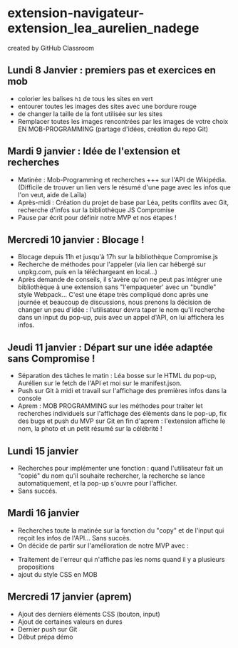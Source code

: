 # extension-navigateur-extension_lea_aurelien_nadege

created by GitHub Classroom

## Lundi 8 Janvier : premiers pas et exercices en mob

- colorier les balises `h1` de tous les sites en vert
- entourer toutes les images des sites avec une bordure rouge
- de changer la taille de la font utilisée sur les sites
- Remplacer toutes les images rencontrées par les images de votre choix
  EN MOB-PROGRAMMING (partage d'idées, création du repo Git)

## Mardi 9 janvier : Idée de l'extension et recherches

- Matinée : Mob-Programming et recherches +++ sur l'API de Wikipédia. (Difficile de trouver un lien vers le résumé d'une page avec les infos que l'on veut, aide de Laïla)
- Après-midi : Création du projet de base par Léa, petits conflits avec Git, recherche d'infos sur la bibliothèque JS Compromise
- Pause par écrit pour définir notre MVP et nos étapes !

## Mercredi 10 janvier : Blocage !

- Blocage depuis 11h et jusqu'à 17h sur la bibliothèque Compromise.js
- Recherche de méthodes pour l'appeler (via lien car hébergé sur unpkg.com, puis en la téléchargeant en local...)
- Après demande de conseils, il s'avère qu'on ne peut pas intégrer une bibliothèque à une extension sans "l'empaqueter' avec un "bundle" style Webpack... C'est une étape très compliqué donc après une journée et beaucoup de discussions, nous prenons la décision de changer un peu d'idée : l'utilisateur devra taper le nom qu'il recherche dans un input du pop-up, puis avec un appel d'API, on lui affichera les infos.

## Jeudi 11 janvier : Départ sur une idée adaptée sans Compromise !

- Séparation des tâches le matin : Léa bosse sur le HTML du pop-up, Aurélien sur le fetch de l'API et moi sur le manifest.json.
- Push sur Git à midi et travail sur l'affichage des premières infos dans la console
- Aprem : MOB PROGRAMMING sur les méthodes pour traiter let recherches individuels sur l'affichage des élèments dans le pop-up, fix des bugs et push du MVP sur Git en fin d'aprem : l'extension affiche le nom, la photo et un petit résumé sur la célébrité !

## Lundi 15 janvier

- Recherches pour implémenter une fonction : quand l'utilisateur fait un "copié" du nom qu'il souhaite rechercher, la recherche se lance automatiquement, et la pop-up s'ouvre pour l'afficher.
- Sans succés.

## Mardi 16 janvier

- Recherches toute la matinée sur la fonction du "copy" et de l'input qui reçoit les infos de l'API... Sans succès.
- On décide de partir sur l'amélioration de notre MVP avec :

* Traitement de l'erreur qui n'affiche pas les noms quand il y a plusieurs propositions
* ajout du style CSS en MOB

## Mercredi 17 janvier (aprem)

- Ajout des derniers éléments CSS (bouton, input)
- Ajout de certaines valeurs en dures
- Dernier push sur Git
- Début prépa démo
